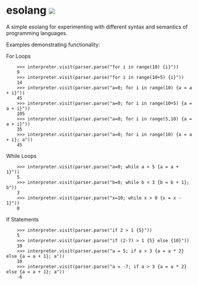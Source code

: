 # esolang ![](https://github.com/mikeizbicki/esolang/workflows/tests/badge.svg)

A simple esolang for experimenting with different syntax and semantics of programming languages.

Examples demonstrating functionality:

For Loops

```
    >>> interpreter.visit(parser.parse("for i in range(10) {i}"))
    9
    >>> interpreter.visit(parser.parse("for i in range(10+5) {i}"))
    14
    >>> interpreter.visit(parser.parse("a=0; for i in range(10) {a = a + i}"))
    45
    >>> interpreter.visit(parser.parse("a=0; for i in range(10+5) {a = a + i}"))
    105
    >>> interpreter.visit(parser.parse("a=0; for i in range(5,10) {a = a + i}"))
    35
    >>> interpreter.visit(parser.parse("a=0; for i in range(10) {a = a + i}; a"))
    45
```

While Loops

```
    >>> interpreter.visit(parser.parse("a=0; while a < 5 {a = a + 1}"))
    5
    >>> interpreter.visit(parser.parse("b=0; while b < 3 {b = b + 1}; b"))
    3
    >>> interpreter.visit(parser.parse("x=10; while x > 0 {x = x - 1}"))
    0
```

If Statements

```
    >>> interpreter.visit(parser.parse("if 2 > 1 {5}"))
    5
    >>> interpreter.visit(parser.parse("if (2-7) > 1 {5} else {10}"))
    10
    >>> interpreter.visit(parser.parse("a = 5; if a > 3 {a = a * 2} else {a = a + 1}; a"))
    10
    >>> interpreter.visit(parser.parse("a = -7; if a > 3 {a = a * 2} else {a = a + 1}; a"))
    -6
```
